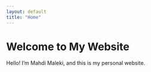 ```yaml
---
layout: default
title: "Home"
---
```

# Welcome to My Website
Hello! I’m Mahdi Maleki, and this is my personal website.
